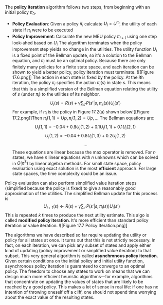 The **policy iteration** algorithm follows two steps, from beginning with an initial policy $\pi _0$. 
- **Policy Evaluation**: Given a policy $\pi _i$ calculate $U_i=U^{\pi _i}$, the utility of each state if $\pi_i$ were to be executed
- **Policy Improvement**: Calculate the new MEU policy $\pi_{i+1}$ using one step look-ahed based on $U_i$
The algorithm terminates when the policy improvement step yields no change in the utilities. The utility function $U_i$ is a fixed point of the Bellman update, so it's a solution to the Bellman equation, and $\pi_i$ must be an optimal policy. Because there are only finitely many policies for a finite state space, and each iteration can be shown to yield a better policy, policy iteration must terminate.
![[Figure 17.6.png]]
The action in each state is fixed by the policy. At the $i$th iteration, the policy $\pi_i$ specifies the action $\pi_i(s)$ in state $s$. This means that this is a simplified version of the Bellman equation relating the utility of $s$ (under $\pi_i$) to the utilities of its neighbor. $$U_i(s)=R(s)+\gamma \sum_{s'} P(s'|s,\pi_s(s))U_i(s')$$
For example, if $\pi_i$ is the policy in Figure 17.2(a) shown below![[Figure 17.2.png]]Then $\pi_i(1,1)=Up,\pi_i(1,2)=Up,...$ The Bellman equations are:
$$U_i(1,1)=-0.04+0.8U_i(1,2)+0.1U_i(1,1)+0.1U_i(2,1)$$
$$U_i(1,2)=-0.04+0.8U_i(1,3)+0.2U_i(1,2)$$
$$...$$
These equations are linear because the max operator is removed. For $n$ states, we have $n$ linear equations with $n$ unknowns which can be solved in $O(n^3)$ by linear algebra methods. For small state space, policy evaluation using exact solution is the most **efficient** approach. For large state spaces, the time complexity could be an issue. 

Policy evaluation can also perform simplified value iteration steps (simplified because the policy is fixed) to give a reasonably good approximation of the utilities. The simplified Bellman update for this process is $$U_{i+1}(s) \leftarrow R(s) +\gamma \sum_{s'}P(s'|s,\pi_i(s))U_i(s')$$
This is repeated $k$ times to produce the next utility estimate. This algo is called **modified policy iteration**. It's more efficient than standard policy iteration or value iteration.
![[Figure 17.7 Policy Iteration.png]]

The algorithms we have described so far require updating the utility or policy for all states at once. It turns out that this is not strictly necessary. In fact, on each iteration, we can pick any subset of states and apply either kind of updating (policy improvement or simplified value iteration) to that subset. This very general algorithm is called **asynchronous policy iteration**. Given certain conditions on the initial policy and initial utility function, asynchronous policy iteration is guaranteed to converge to an optimal policy. The freedom to choose any states to work on means that we can design much more efficient heuristic algorithms—for example, algorithms that concentrate on updating the values of states that are likely to be reached by a good policy. This makes a lot of sense in real life: if one has no intention of throwing oneself off a cliff, one should not spend time worrying about the exact value of the resulting states.